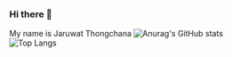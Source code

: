 ### Hi there 👋

My name is Jaruwat Thongchana
![Anurag's GitHub stats](https://github-readme-stats.vercel.app/api?username=RNCAT&show_icons=true&theme=dark)<br>
![Top Langs](https://github-readme-stats.vercel.app/api/top-langs/?username=RNCAT&layout=compact&theme=dark)

<!--
**RNCAT/RNCAT** is a ✨ _special_ ✨ repository because its `README.md` (this file) appears on your GitHub profile.

Here are some ideas to get you started:

- 🔭 I’m currently working on ...
- 🌱 I’m currently learning ...
- 👯 I’m looking to collaborate on ...
- 🤔 I’m looking for help with ...
- 💬 Ask me about ...
- 📫 How to reach me: ...
- 😄 Pronouns: ...
- ⚡ Fun fact: ...
-->
